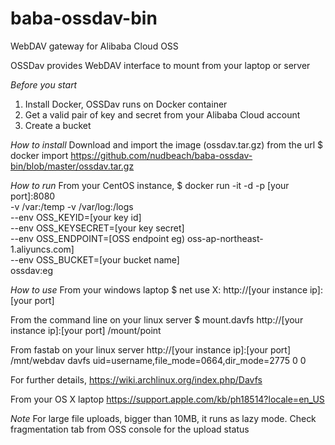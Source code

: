 # baba-ossdav-bin
WebDAV gateway for Alibaba Cloud OSS

OSSDav provides WebDAV interface to mount from your laptop or server

*Before you start*
1. Install Docker, OSSDav runs on Docker container
2. Get a valid pair of key and secret from your Alibaba Cloud account
3. Create a bucket

*How to install*
Download and import the image (ossdav.tar.gz) from the url
$ docker import https://github.com/nudbeach/baba-ossdav-bin/blob/master/ossdav.tar.gz

*How to run* 
From your CentOS instance,
$ docker run -it -d -p [your port]:8080 \
  -v /var:/temp -v /var/log:/logs \
  --env OSS_KEYID=[your key id] \
  --env OSS_KEYSECRET=[your key secret] \
  --env OSS_ENDPOINT=[OSS endpoint eg) oss-ap-northeast-1.aliyuncs.com] \
  --env OSS_BUCKET=[your bucket name] \
  ossdav:eg
 
*How to use*
From your windows laptop
$ net use X: http://[your instance ip]:[your port]

From the command line on your linux server
$ mount.davfs http://[your instance ip]:[your port] /mount/point

From fastab on your linux server
http://[your instance ip]:[your port]  /mnt/webdav davfs uid=username,file_mode=0664,dir_mode=2775 0 0

For further details, https://wiki.archlinux.org/index.php/Davfs

From your OS X laptop
https://support.apple.com/kb/ph18514?locale=en_US

*Note*
For large file uploads, bigger than 10MB, it runs as lazy mode. Check fragmentation tab from OSS console for the upload status 